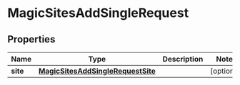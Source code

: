 

# MagicSitesAddSingleRequest


## Properties

| Name | Type | Description | Notes |
|------------ | ------------- | ------------- | -------------|
|**site** | [**MagicSitesAddSingleRequestSite**](MagicSitesAddSingleRequestSite.md) |  |  [optional] |



